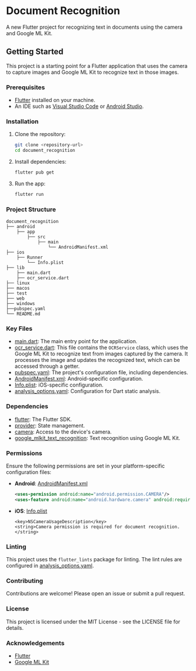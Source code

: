 # Document Recognition

A new Flutter project for recognizing text in documents using the camera and Google ML Kit.

## Getting Started

This project is a starting point for a Flutter application that uses the camera to capture images and Google ML Kit to recognize text in those images.

### Prerequisites

- [Flutter](https://flutter.dev/docs/get-started/install) installed on your machine.
- An IDE such as [Visual Studio Code](https://code.visualstudio.com/) or [Android Studio](https://developer.android.com/studio).

### Installation

1. Clone the repository:
    ```sh
    git clone <repository-url>
    cd document_recognition
    ```

2. Install dependencies:
    ```sh
    flutter pub get
    ```

3. Run the app:
    ```sh
    flutter run
    ```

### Project Structure
```
document_recognition
├── android
    ├── app
        ├── src
            ├── main
                └── AndroidManifest.xml
├── ios
    ├── Runner
        └── Info.plist
├── lib
    ├── main.dart
    ├── ocr_service.dart
├── linux
├── macos
├── test
├── web
├── windows
├──pubspec.yaml
└── README.md
```

### Key Files

- [main.dart](/lib/main.dart): The main entry point for the application.
- [ocr_service.dart](/lib/ocr_service.dart): This file contains the `OCRService` class, which uses the Google ML Kit to recognize text from images captured by the camera. It processes the image and updates the recognized text, which can be accessed through a getter.
- [pubspec.yaml](pubspec.yaml): The project's configuration file, including dependencies.
- [AndroidManifest.xml](/android/app/src/main/AndroidManifest.xml): Android-specific configuration.
- [Info.plist](/ios/Runner/Info.plist): iOS-specific configuration.
- [analysis_options.yaml](analysis_options.yaml): Configuration for Dart static analysis.

### Dependencies

- [flutter](https://docs.flutter.dev/release/archive): The Flutter SDK.
- [provider](https://pub.dev/packages/provider): State management.
- [camera](https://pub.dev/packages/camera): Access to the device's camera.
- [google_mlkit_text_recognition](https://pub.dev/packages/google_mlkit_text_recognition): Text recognition using Google ML Kit.

### Permissions

Ensure the following permissions are set in your platform-specific configuration files:

- **Android**: [AndroidManifest.xml](/android/app/src/main/AndroidManifest.xml)
    ```xml
    <uses-permission android:name="android.permission.CAMERA"/>
    <uses-feature android:name="android.hardware.camera" android:required="true"/>
    ```

- **iOS**: [Info.plist](/ios/Runner/Info.plist)
    ```plist
    <key>NSCameraUsageDescription</key>
    <string>Camera permission is required for document recognition.</string>
    ```

### Linting

This project uses the `flutter_lints` package for linting. The lint rules are configured in [analysis_options.yaml](analysis_options.yaml).

### Contributing

Contributions are welcome! Please open an issue or submit a pull request.

### License

This project is licensed under the MIT License - see the LICENSE file for details.

### Acknowledgements

- [Flutter](https://flutter.dev/)
- [Google ML Kit](https://developers.google.com/ml-kit)